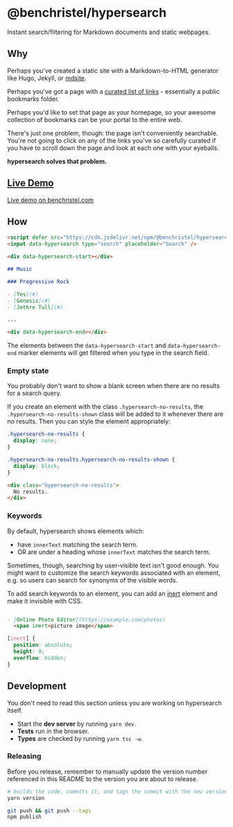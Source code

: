 # @benchristel/hypersearch

Instant search/filtering for Markdown documents and static webpages.

## Why

Perhaps you've created a static site with a Markdown-to-HTML generator like Hugo, Jekyll, or [mdsite](https://benchristel.github.io/mdsite/).

Perhaps you've got a page with a [curated list of links](https://waywardweb.org/how.html) - essentially a public bookmarks folder.

Perhaps you'd like to set that page as your homepage, so your awesome collection of bookmarks can be your portal to the entire web.

There's just one problem, though: the page isn't conveniently searchable. You're not going to click on any of the links you've so carefully curated if you have to scroll down the page and look at each one with your eyeballs.

**hypersearch solves that problem.**

## [Live Demo](https://benchristel.com/portal/)

[Live demo on benchristel.com](https://benchristel.com/portal/)

## How

```markdown
<script defer src="https://cdn.jsdelivr.net/npm/@benchristel/hypersearch@0.5.0"></script>
<input data-hypersearch type="search" placeholder="Search" />

<div data-hypersearch-start></div>

## Music

### Progressive Rock

- [Yes](#)
- [Genesis](#)
- [Jethro Tull](#)

...

<div data-hypersearch-end></div>
```

The elements between the `data-hypersearch-start` and `data-hypersearch-end` marker elements will get filtered when you type in the search field.

### Empty state

You probably don't want to show a blank screen when there are no results for a search query.

If you create an element with the class `.hypersearch-no-results`, the `.hypersearch-no-results-shown` class will be added to it whenever there are no results. Then you can style the element appropriately:

```css
.hypersearch-no-results {
  display: none;
}

.hypersearch-no-results.hypersearch-no-results-shown {
  display: block;
}
```

```html
<div class="hypersearch-no-results">
  No results.
</div>
```

### Keywords

By default, hypersearch shows elements which:

- have `innerText` matching the search term.
- OR are under a heading whose `innerText` matches the search term.

Sometimes, though, searching by user-visible text isn't good enough. You might want
to customize the search keywords associated with an element, e.g. so users can search
for synonyms of the visible words.

To add search keywords to an element, you can add an [inert] element and make it invisible with CSS.

[inert]: https://developer.mozilla.org/en-US/docs/Web/HTML/Global_attributes/inert

```markdown

- [Online Photo Editor](https://example.com/photos)
  <span inert>picture image</span>

```

```css
[inert] {
  position: absolute;
  height: 0;
  overflow: hidden;
}
```

## Development

You don't need to read this section unless you are working on hypersearch itself.

- Start the **dev server** by running `yarn dev`.
- **Tests** run in the browser.
- **Types** are checked by running `yarn tsc -w`.

### Releasing

Before you release, remember to manually update the version number referenced
in this README to the version you are about to release.

```bash
# builds the code, commits it, and tags the commit with the new version number
yarn version

git push && git push --tags
npm publish
```